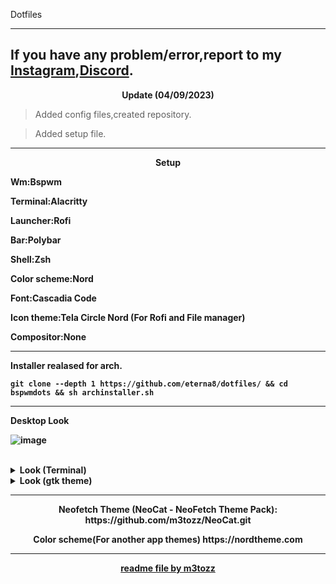 <p align="left"> Dotfiles

--------------------------------------------------------------------------
If you have any problem/error,report to my [Instagram](https://www.instagram.com/_._eterna_._/),[Discord](https://discord.gg/UTeC3zy3sy).
--------------------------------------------------------------------------

<p align="center"> <b>Update (04/09/2023)</b></p>

>Added config files,created repository.

>Added setup file.


--------------------------------------------------------------------------
<p align="center"> <b>Setup

Wm:Bspwm
 
Terminal:Alacritty

Launcher:Rofi

Bar:Polybar

Shell:Zsh

Color scheme:Nord

Font:Cascadia Code

Icon theme:Tela Circle Nord (For Rofi and File manager)

Compositor:None

--------------------------------------------------------------------------
Installer realased for arch.

```
git clone --depth 1 https://github.com/eterna8/dotfiles/ && cd bspwmdots && sh archinstaller.sh
```

--------------------------------------------------------------------------

Desktop Look<br>

![image](https://github.com/eterna8/bspwmdots/assets/139211439/433592b4-f40f-4a6c-9711-a0d5a1ba4595)

<br/>
</details>

<details>
<summary> Look (Terminal) </summary> 

![image](https://github.com/eterna8/bspwmdots/assets/139211439/7e3ec95b-2dcc-48d2-8ffb-01cc6e6f2ae8)



</details>

<details>
<summary> Look (gtk theme) </summary>
 
![image](https://github.com/eterna8/bspwmdots/assets/139211439/1d11939c-fb43-4f27-8b47-a878253e7553)


</details>

--------------------------------------------------------------------------
<p align="center">Neofetch Theme (NeoCat - NeoFetch Theme Pack): https://github.com/m3tozz/NeoCat.git</p>

<p align="center">Color scheme(For another app themes) https://nordtheme.com</p>

--------------------------------------------------------------------------
<p align="center"><a href="https://github.com/m3tozz">readme file by m3tozz</a>
